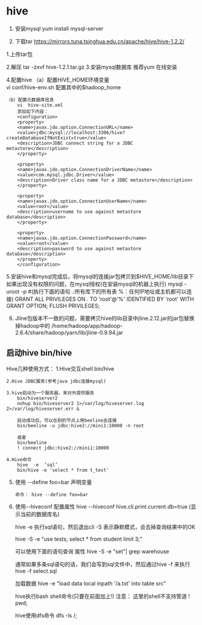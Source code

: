 # hive

1. 安装mysql
    yum install mysql-server


2. 下载tar
    https://mirrors.tuna.tsinghua.edu.cn/apache/hive/hive-1.2.2/



1.上传tar包

2.解压
	tar -zxvf hive-1.2.1.tar.gz
3.安装mysql数据库
   推荐yum 在线安装

4.配置hive
	（a）配置HIVE_HOME环境变量  
		vi conf/hive-env.sh 
		配置其中的$hadoop_home

	
	（b）配置元数据库信息  
		vi  hive-site.xml 
		添加如下内容：
		<configuration>
		<property>
		<name>javax.jdo.option.ConnectionURL</name>
		<value>jdbc:mysql://localhost:3306/hive?createDatabaseIfNotExist=true</value>
		<description>JDBC connect string for a JDBC metastore</description>
		</property>

		<property>
		<name>javax.jdo.option.ConnectionDriverName</name>
		<value>com.mysql.jdbc.Driver</value>
		<description>Driver class name for a JDBC metastore</description>
		</property>

		<property>
		<name>javax.jdo.option.ConnectionUserName</name>
		<value>root</value>
		<description>username to use against metastore database</description>
		</property>

		<property>
		<name>javax.jdo.option.ConnectionPassword</name>
		<value>root</value>
		<description>password to use against metastore database</description>
		</property>
		</configuration>
	
5.安装hive和mysql完成后，将mysql的连接jar包拷贝到$HIVE_HOME/lib目录下
	如果出现没有权限的问题，在mysql授权(在安装mysql的机器上执行)
	mysql -uroot -p
	#(执行下面的语句  *.*:所有库下的所有表   %：任何IP地址或主机都可以连接)
	GRANT ALL PRIVILEGES ON *.* TO 'root'@'%' IDENTIFIED BY 'root' WITH GRANT OPTION;
	FLUSH PRIVILEGES;

6. Jline包版本不一致的问题，需要拷贝hive的lib目录中jline.2.12.jar的jar包替换掉hadoop中的 
/home/hadoop/app/hadoop-2.6.4/share/hadoop/yarn/lib/jline-0.9.94.jar


启动hive
bin/hive
----------------------------------------------------------------------------------------------------
Hive几种使用方式：
	1.Hive交互shell      bin/hive
	
	2.Hive JDBC服务(参考java jdbc连接mysql)
	
	3.hive启动为一个服务器，来对外提供服务
		bin/hiveserver2
		nohup bin/hiveserver2 1>/var/log/hiveserver.log 2>/var/log/hiveserver.err &
		
		启动成功后，可以在别的节点上用beeline去连接
		bin/beeline -u jdbc:hive2://mini1:10000 -n root
		
		或者
		bin/beeline
		! connect jdbc:hive2://mini1:10000
	
	4.Hive命令 
		hive  -e  ‘sql’
		bin/hive -e 'select * from t_test'


5. 使用  --define foo=bar  声明变量

       命令： hive --define foo=bar

6. 使用--hiveconf 配置属性
      hive --hiveconf hive.cli.print.current.db=true (显示当前的数据库名)


   hive -e 执行sql语句，然后退出cli
   -S 表示静默模式，会去掉查询结果中的OK

   hive -S -e "use tests; select * from student limit 3;"

   可以使用下面的语句查询 属性
   hive -S -e "set"| grep warehouse

   通常如果多条sql语句的话，我们会写到sql文件中，然后通过hive -f 来执行
   hive -f select.sql
   
   加载数据
   hive -e "load data local inpath '/a.txt' into table src"

   hive执行bash shell命令(只要在前面加上!)  注意： 这里的shell不支持管道
   ! pwd;   

   hive使用dfs命令
   dfs -ls /;
